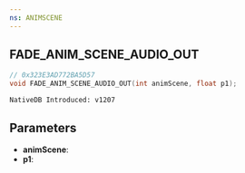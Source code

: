 ```yaml
---
ns: ANIMSCENE
---
```

## FADE_ANIM_SCENE_AUDIO_OUT

```c
// 0x323E3AD772BA5D57
void FADE_ANIM_SCENE_AUDIO_OUT(int animScene, float p1);
```

```
NativeDB Introduced: v1207
```

## Parameters
* **animScene**:
* **p1**:
